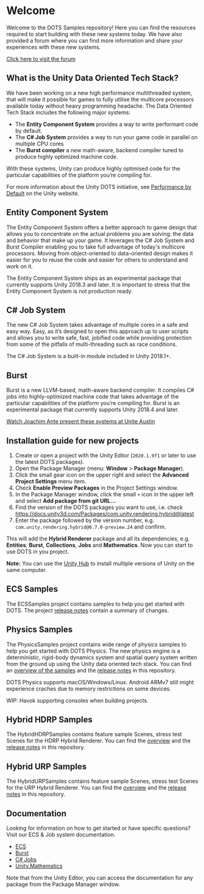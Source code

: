 # Welcome

Welcome to the DOTS Samples repository!
Here you can find the resources required to start building with these new systems today.
We have also provided a forum where you can find more information and share your experiences with these new systems.

[Click here to visit the forum](https://forum.unity.com/forums/data-oriented-technology-stack.147/)


## What is the Unity Data Oriented Tech Stack?

We have been working on a new high performance multithreaded system, that will make it possible for games to fully utilise the multicore processors available today without heavy programming headache. The Data Oriented Tech Stack includes the following major systems:

* The **Entity Component System** provides a way to write performant code by default.
* The **C# Job System** provides a way to run your game code in parallel on multiple CPU cores
* The **Burst compiler** a new math-aware, backend compiler tuned to produce highly optimized machine code.

With these systems, Unity can produce highly optimised code for the particular capabilities of the platform you’re compiling for.

For more information about the Unity DOTS initiative, see [Performance by Default](https://unity3d.com/performance-by-default) on the Unity website.


## Entity Component System

The Entity Component System offers a better approach to game design that allows you to concentrate on the actual problems you are solving: the data and behavior that make up your game. It leverages the C# Job System and Burst Compiler enabling you to take full advantage of today's multicore processors. Moving from object-oriented to data-oriented design makes it easier for you to reuse the code and easier for others to understand and work on it.

The Entity Component System ships as an experimental package that currently supports Unity 2018.3 and later. It is important to stress that the Entity Component System is not production ready.


## C# Job System

The new C# Job System takes advantage of multiple cores in a safe and easy way. Easy, as it’s designed to open this approach up to user scripts and allows you to write safe, fast, jobified code while providing protection from some of the pitfalls of multi-threading such as race conditions.

The C# Job System is a built-in module included in Unity 2018.1+.


## Burst

Burst is a new LLVM-based, math-aware backend compiler. It compiles C# jobs into highly-optimized machine code that takes advantage of the particular capabilities of the platform you’re compiling for. Burst is an experimental package that currently supports Unity 2018.4 and later. 

[Watch Joachim Ante present these systems at Unite Austin](https://youtu.be/tGmnZdY5Y-E)


## Installation guide for new projects

1. Create or open a project with the Unity Editor (`2020.1.9f1` or later to use the latest DOTS packages).
2. Open the Package Manager (menu: **Window** > **Package Manager**).
3. Click the small gear icon on the upper right and select the **Advanced Project Settings** menu item.
4. Check **Enable Preview Packages** in the Project Settings window.
5. In the Package Manager window, click the small `+` icon in the upper left and select **Add package from git URL...**
6. Find the version of the DOTS packages you want to use, i.e. check https://docs.unity3d.com/Packages/com.unity.rendering.hybrid@latest
7. Enter the package followed by the version number, e.g. `com.unity.rendering.hybrid@0.7.0-preview.24` and confirm. 

This will add the **Hybrid Renderer** package and all its dependencies, e.g. **Entities**, **Burst**, **Collections**, **Jobs** and **Mathematics**. Now you can start to use DOTS in you project.

**Note:** You can use the [Unity Hub](https://unity3d.com/get-unity/download) to install multiple versions of Unity on the same computer.


## ECS Samples

The ECSSamples project contains samples to help you get started with DOTS. The project [release notes](ECSSamples/ReleaseNotes.md) contain a summary of changes.


## Physics Samples

The PhysicsSamples project contains wide range of physics samples to help you get started with DOTS Physics. The new physics engine is a deterministic, rigid-body dynamics system and spatial query system written from the ground up using the Unity data oriented tech stack.
You can find an [overview of the samples](UnityPhysicsSamples/Documentation/samples.md) and the [release notes](UnityPhysicsSamples/ReleaseNotes.md) in this repository.

DOTS Physics supports macOS/Windows/Linux. Android ARMv7 still might experience craches due to memory restrictions on some devices.

WIP: Havok supporting consoles when building projects. 

## Hybrid HDRP Samples

The HybridHDRPSamples contains feature sample Scenes, stress test Scenes for the HDRP Hybrid Renderer.
You can find the [overview](HybridHDRPSamples/README.md) and the [release notes](HybridHDRPSamples/ReleaseNotes.md) in this repository.

## Hybrid URP Samples

The HybridURPSamples contains feature sample Scenes, stress test Scenes for the URP Hybrid Renderer.
You can find the [overview](HybridURPSamples/README.md) and the [release notes](HybridURPSamples/ReleaseNotes.md) in this repository.

## Documentation

Looking for information on how to get started or have specific questions? Visit our ECS & Job system documentation.

* [ECS](https://docs.unity3d.com/Packages/com.unity.entities@latest/index.html)
* [Burst](https://docs.unity3d.com/Packages/com.unity.burst@latest/index.html)
* [C# Jobs](https://docs.unity3d.com/Manual/JobSystem.html)
* [Unity.Mathematics](https://docs.unity3d.com/Packages/com.unity.mathematics@latest/index.html)

Note that from the Unity Editor, you can access the documentation for any package from the Package Manager window.
